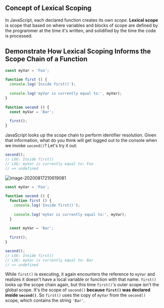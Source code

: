 ## Concept of Lexical Scoping

In JavaScript, each declared function creates its own *scope*. **Lexical scope** is scope that based on where variables and blocks of scope are defined by the programmer at the time it's written, and solidified by the time the code is processed.

## Demonstrate How Lexical Scoping Informs the Scope Chain of a Function

```js
const myVar = 'Foo';
 
function first () {
  console.log('Inside first()');
 
  console.log('myVar is currently equal to:', myVar);
}
 
function second () {
  const myVar = 'Bar';
 
  first();
}
```

JavaScript looks up the scope chain to perform identifier resolution. Given that information, what do you think will get logged out to the console when we invoke `second()`? Let's try it out:

```js
second();
// LOG: Inside first()
// LOG: myVar is currently equal to: Foo
// => undefined
```

![image-20200817210619081](C:\Users\camer\AppData\Roaming\Typora\typora-user-images\image-20200817210619081.png)

``` js
const myVar = 'Foo';
 
function second () {
  function first () {
    console.log('Inside first()');
 
    console.log('myVar is currently equal to:', myVar);
  }
 
  const myVar = 'Bar';
 
  first();
}
```

```js
second();
// LOG: Inside first()
// LOG: myVar is currently equal to: Bar
// => undefined
```

While `first()` is executing, it again encounters the reference to `myVar` and realizes it doesn't have a local variable or function with that name. `first()` looks up the scope chain again, but this time `first()`'s outer scope isn't the global scope. It's the scope of `second()` **because `first()` was declared inside `second()`**. So `first()` uses the copy of `myVar` from the `second()` scope, which contains the string `'Bar'`.